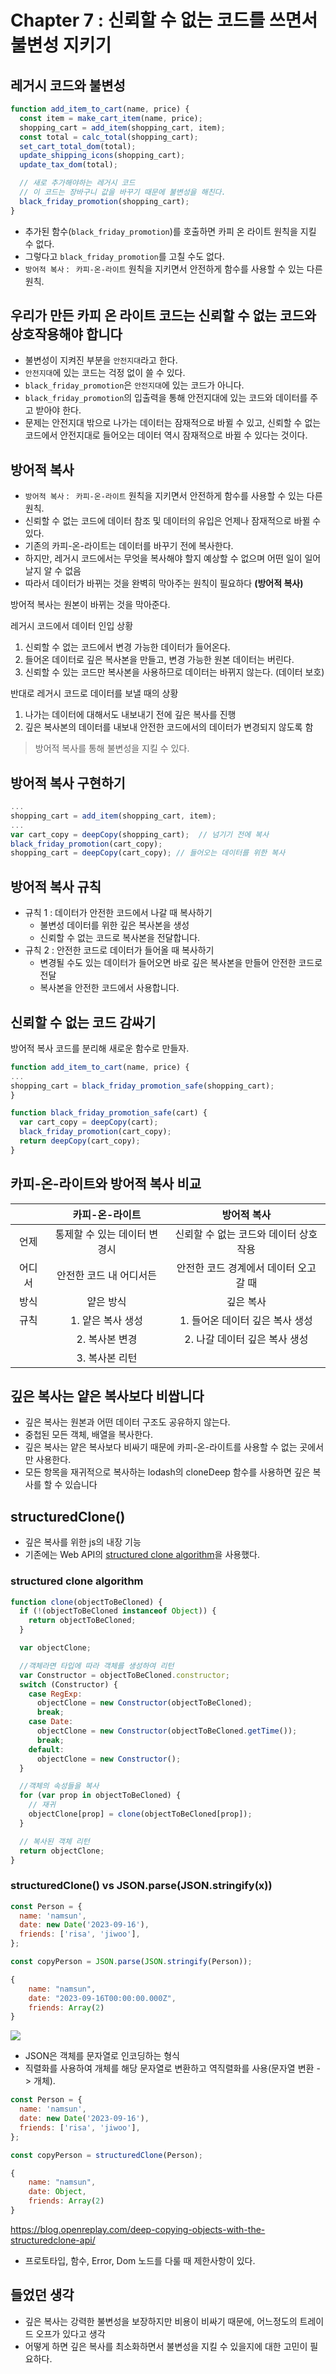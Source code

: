 # Chapter 7 : 신뢰할 수 없는 코드를 쓰면서 불변성 지키기

## 레거시 코드와 불변성

```js
function add_item_to_cart(name, price) {
  const item = make_cart_item(name, price);
  shopping_cart = add_item(shopping_cart, item);
  const total = calc_total(shopping_cart);
  set_cart_total_dom(total);
  update_shipping_icons(shopping_cart);
  update_tax_dom(total);

  // 새로 추가해야하는 레거시 코드
  // 이 코드는 장바구니 값을 바꾸기 때문에 불변성을 해친다.
  black_friday_promotion(shopping_cart);
}
```

- 추가된 함수(`black_friday_promotion`)를 호출하면 카피 온 라이트 원칙을 지킬 수 없다.
- 그렇다고 `black_friday_promotion`를 고칠 수도 없다.
- `방어적 복사` : ` 카피-온-라이트` 원칙을 지키면서 안전하게 함수를 사용할 수 있는 다른 원칙.

## 우리가 만든 카피 온 라이트 코드는 신뢰할 수 없는 코드와 상호작용해야 합니다

- 불변성이 지켜진 부분을 `안전지대`라고 한다.
- `안전지대`에 있는 코드는 걱정 없이 쓸 수 있다.
- `black_friday_promotion`은 `안전지대`에 있는 코드가 아니다.
- `black_friday_promotion`의 입출력을 통해 안전지대에 있는 코드와 데이터를 주고 받아야 한다.
- 문제는 안전지대 밖으로 나가는 데이터는 잠재적으로 바뀔 수 있고, 신뢰할 수 없는 코드에서 안전지대로 들어오는 데이터 역시 잠재적으로 바뀔 수 있다는 것이다.

## 방어적 복사

- `방어적 복사` : ` 카피-온-라이트` 원칙을 지키면서 안전하게 함수를 사용할 수 있는 다른 원칙.
- 신뢰할 수 없는 코드에 데이터 참조 및 데이터의 유입은 언제나 잠재적으로 바뀔 수 있다.
- 기존의 카피-온-라이트는 데이터를 바꾸기 전에 복사한다.
- 하지만, 레거시 코드에서는 무엇을 복사해야 할지 예상할 수 없으며 어떤 일이 일어날지 알 수 없음
- 따라서 데이터가 바뀌는 것을 완벽히 막아주는 원칙이 필요하다 **(방어적 복사)**

방어적 복사는 원본이 바뀌는 것을 막아준다.

레거시 코드에서 데이터 인입 상황

1. 신뢰할 수 없는 코드에서 변경 가능한 데이터가 들어온다.
2. 들어온 데이터로 깊은 복사본을 만들고, 변경 가능한 원본 데이터는 버린다.
3. 신뢰할 수 있는 코드만 복사본을 사용하므로 데이터는 바뀌지 않는다. (데이터 보호)

반대로 레거시 코드로 데이터를 보낼 때의 상황

1. 나가는 데이터에 대해서도 내보내기 전에 깊은 복사를 진행
2. 깊은 복사본의 데이터를 내보내 안전한 코드에서의 데이터가 변경되지 않도록 함

> 방어적 복사를 통해 불변성을 지킬 수 있다.

## 방어적 복사 구현하기

```js
...
shopping_cart = add_item(shopping_cart, item);
...
var cart_copy = deepCopy(shopping_cart);  // 넘기기 전에 복사
black_friday_promotion(cart_copy);
shopping_cart = deepCopy(cart_copy); // 들어오는 데이터를 위한 복사
```

## 방어적 복사 규칙

- 규칙 1 : 데이터가 안전한 코드에서 나갈 때 복사하기
  - 불변성 데이터를 위한 깊은 복사본을 생성
  - 신뢰할 수 없는 코드로 복사본을 전달합니다.
- 규칙 2 : 안전한 코드로 데이터가 들어올 때 복사하기
  - 변경될 수도 있는 데이터가 들어오면 바로 깊은 복사본을 만들어 안전한 코드로 전달
  - 복사본을 안전한 코드에서 사용합니다.

## 신뢰할 수 없는 코드 감싸기

방어적 복사 코드를 분리해 새로운 함수로 만들자.

```js
function add_item_to_cart(name, price) {
...
shopping_cart = black_friday_promotion_safe(shopping_cart);
}

function black_friday_promotion_safe(cart) {
  var cart_copy = deepCopy(cart);
  black_friday_promotion(cart_copy);
  return deepCopy(cart_copy);
}
```

## 카피-온-라이트와 방어적 복사 비교

|        |        카피-온-라이트        |              방어적 복사               |
| :----: | :--------------------------: | :------------------------------------: |
|  언제  | 통제할 수 있는 데이터 변경시 | 신뢰할 수 없는 코드와 데이터 상호작용  |
| 어디서 |   안전한 코드 내 어디서든    | 안전한 코드 경계에서 데이터 오고 갈 때 |
|  방식  |          얕은 방식           |               깊은 복사                |
|  규칙  |      1. 얕은 복사 생성       |    1. 들어온 데이터 깊은 복사 생성     |
|        |        2. 복사본 변경        |     2. 나갈 데이터 깊은 복사 생성      |
|        |        3. 복사본 리턴        |                                        |

## 깊은 복사는 얕은 복사보다 비쌉니다

- 깊은 복사는 원본과 어떤 데이터 구조도 공유하지 않는다.
- 중첩된 모든 객체, 배열을 복사한다.
- 깊은 복사는 얕은 복사보다 비싸기 때문에 카피-온-라이트를 사용할 수 없는 곳에서만 사용한다.
- 모든 항목을 재귀적으로 복사하는 lodash의 cloneDeep 함수를 사용하면 깊은 복사를 할 수 있습니다

## structuredClone()

- 깊은 복사를 위한 js의 내장 기능
- 기존에는 Web API의 [structured clone algorithm](https://developer.mozilla.org/en-US/docs/Web/API/Web_Workers_API/Structured_clone_algorithm)을 사용했다.

### structured clone algorithm

```js
function clone(objectToBeCloned) {
  if (!(objectToBeCloned instanceof Object)) {
    return objectToBeCloned;
  }

  var objectClone;

  //객체라면 타입에 따라 객체를 생성하여 리턴
  var Constructor = objectToBeCloned.constructor;
  switch (Constructor) {
    case RegExp:
      objectClone = new Constructor(objectToBeCloned);
      break;
    case Date:
      objectClone = new Constructor(objectToBeCloned.getTime());
      break;
    default:
      objectClone = new Constructor();
  }

  //객체의 속성들을 복사
  for (var prop in objectToBeCloned) {
    // 재귀
    objectClone[prop] = clone(objectToBeCloned[prop]);
  }

  // 복사된 객체 리턴
  return objectClone;
}
```

### structuredClone() vs JSON.parse(JSON.stringify(x))

```js
const Person = {
  name: 'namsun',
  date: new Date('2023-09-16'),
  friends: ['risa', 'jiwoo'],
};

const copyPerson = JSON.parse(JSON.stringify(Person));
```

```js
{
    name: "namsun",
    date: "2023-09-16T00:00:00.000Z",
    friends: Array(2)
}
```

![](https://velog.velcdn.com/images/nsunny0908/post/3f67e9b0-d221-46ab-8130-fe006303b415/image.png)

- JSON은 객체를 문자열로 인코딩하는 형식
- 직렬화를 사용하여 개체를 해당 문자열로 변환하고 역직렬화를 사용(문자열 변환 -> 개체).

```js
const Person = {
  name: 'namsun',
  date: new Date('2023-09-16'),
  friends: ['risa', 'jiwoo'],
};

const copyPerson = structuredClone(Person);
```

```js
{
    name: "namsun",
    date: Object,
    friends: Array(2)
}
```

https://blog.openreplay.com/deep-copying-objects-with-the-structuredclone-api/

- 프로토타입, 함수, Error, Dom 노드를 다룰 때 제한사항이 있다.

## 들었던 생각

- 깊은 복사는 강력한 불변성을 보장하지만 비용이 비싸기 때문에, 어느정도의 트레이드 오프가 있다고 생각
- 어떻게 하면 깊은 복사를 최소화하면서 불변성을 지킬 수 있을지에 대한 고민이 필요하다.
